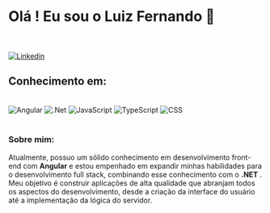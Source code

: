 # Olá ! Eu sou o Luiz Fernando 👋 <br><br>


[![Linkedin](https://img.shields.io/badge/LinkedIn-0077B5?style=for-the-badge&logo=linkedin&logoColor=white
)](https://www.linkedin.com/in/lfsilvaferreira/)

## <b> Conhecimento em: </b>
<div style="display: inline_block"><br/>
  <img align="center" alt="Angular" src="https://img.shields.io/badge/Angular-DD0031?style=for-the-badge&logo=angular&logoColor=white" >
  <img align="center" alt=".Net" src="https://img.shields.io/badge/.NET-5C2D91?style=for-the-badge&logo=.net&logoColor=white" >
  <img align="center" alt="JavaScript" src="https://img.shields.io/badge/JavaScript-F7DF1E?style=for-the-badge&logo=javascript&logoColor=black" >
  <img align="center" alt="TypeScript" src="https://img.shields.io/badge/TypeScript-007ACC?style=for-the-badge&logo=typescript&logoColor=white" >
  <img align="center" alt="CSS" src="https://img.shields.io/badge/CSS3-1572B6?style=for-the-badge&logo=css3&logoColor=white" >
</div><br/>

### <b> Sobre mim:</b>

Atualmente, possuo um sólido conhecimento em desenvolvimento front-end com <b>Angular</b> e estou empenhado em expandir minhas habilidades para o desenvolvimento full stack, combinando esse conhecimento com o <b>.NET</b> . Meu objetivo é construir aplicações de alta qualidade que abranjam todos os aspectos do desenvolvimento, desde a criação da interface do usuário até a implementação da lógica do servidor.
